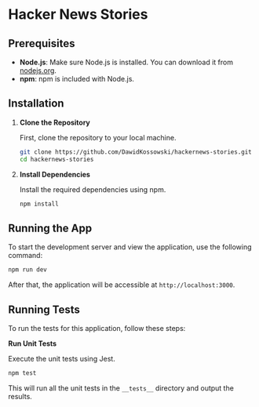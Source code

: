 # Hacker News Stories

## Prerequisites

- **Node.js**: Make sure Node.js is installed. You can download it from [nodejs.org](https://nodejs.org/).
- **npm**: npm is included with Node.js.

## Installation

1. **Clone the Repository**

   First, clone the repository to your local machine.

    ```bash
    git clone https://github.com/DawidKossowski/hackernews-stories.git
    cd hackernews-stories
    ```

2. **Install Dependencies**

   Install the required dependencies using npm.

    ```bash
    npm install
    ```

## Running the App

To start the development server and view the application, use the following command:

```bash
npm run dev
```

After that, the application will be accessible at `http://localhost:3000`.

## Running Tests

To run the tests for this application, follow these steps:

**Run Unit Tests**

Execute the unit tests using Jest.

```bash
npm test
```

This will run all the unit tests in the `__tests__` directory and output the results.
